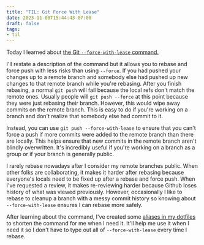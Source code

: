 ```yaml
---
title: "TIL: Git Force With Lease"
date: 2023-11-08T15:44:43-07:00
draft: false
tags:
- til
---
```


Today I learned about [the Git `--force-with-lease` command.](https://git-scm.com/docs/git-push#Documentation/git-push.txt---force-with-leaseltrefnamegt)

I'll restate a description of the command but it allows you to rebase and force push with less risks than using `--force`. If you had pushed your changes up to a remote branch and somebody else had pushed up new changes to that remote branch while you're rebasing. After you finish rebasing, a normal `git push` will fail because the local refs don't match the remote ones. Usually people will `git push --force` at this point because they were just rebasing their branch. However, this would wipe away commits on the remote branch. This is easy to do if you're working on a branch and don't realize that somebody else had commit to it.

Instead, you can use `git push --force-with-lease` to ensure that you can't force a push if more commits were added to the remote branch than there are locally. This helps ensure that new commits in the remote branch aren't blindly overwritten. It's incredibly useful if you're working on a branch as a group or if your branch is generally public.

I rarely rebase nowadays after I consider my remote branches public. When other folks are collaborating, it makes it harder after rebasing because everyone's locals need to be fixed up after a rebase and force push. When I've requested a review, it makes re-reviewing harder because Github loses history of what was viewed previously. However, occasionally I like to rebase to cleanup a branch with a messy commit history so knowing about `--force-with-lease` ensures I can rebase more safely.

After learning about the command, I've created some [aliases in my dotfiles](https://github.com/jibarra/.dotfiles/blob/10aca3551c6084c5a355aab5a460bad05e447165/git/.gitconfig#L35-L36) to shorten the command for me when I need it. It'll help me use it when I need it so I don't have to type out all of `--force-with-lease` every time I rebase.

